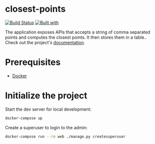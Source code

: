 # closest-points

[![Build Status](https://travis-ci.org/josemash4@gmail.com/closest-points.svg?branch=master)](https://travis-ci.org/josemash4@gmail.com/closest-points)
[![Built with](https://img.shields.io/badge/Built_with-Cookiecutter_Django_Rest-F7B633.svg)](https://github.com/agconti/cookiecutter-django-rest)

The application exposes APIs that accepts a string of comma separated points and computes the closest points. It then stores them in a table.. Check out the project's [documentation](http://josemash4@gmail.com.github.io/closest-points/).

# Prerequisites

- [Docker](https://docs.docker.com/docker-for-mac/install/)

# Initialize the project

Start the dev server for local development:

```bash
docker-compose up
```

Create a superuser to login to the admin:

```bash
docker-compose run --rm web ./manage.py createsuperuser
```

